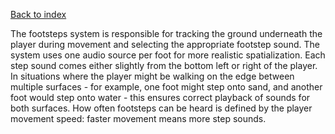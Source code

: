 [Back to index](Soundgarden_Documentation.md)


The footsteps system is responsible for tracking the ground underneath the player during movement and selecting the appropriate footstep sound. The system uses one audio source per foot for more realistic spatialization. Each step sound comes either slightly from the bottom left or right of the player. In situations where the player might be walking on the edge between multiple surfaces - for example, one foot might step onto sand, and another foot would step onto water - this ensures correct playback of sounds for both surfaces.
How often footsteps can be heard is defined by the player movement speed: faster movement means more step sounds.